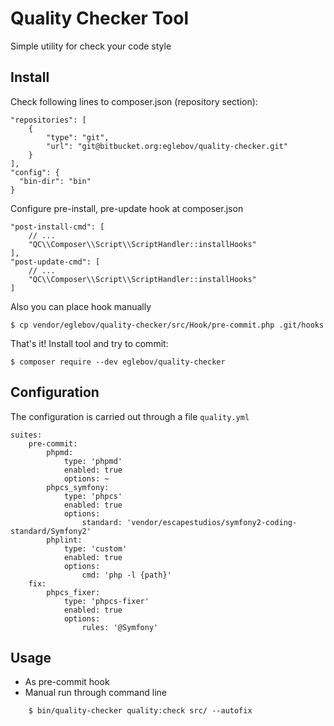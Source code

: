 Quality Checker Tool
====================

Simple utility for check your code style

Install
-------

Check following lines to composer.json (repository section):

    "repositories": [
        {
            "type": "git",
            "url": "git@bitbucket.org:eglebov/quality-checker.git"
        }
    ],
    "config": {
      "bin-dir": "bin"
    }

Configure pre-install, pre-update hook at composer.json

    "post-install-cmd": [
        // ...
        "QC\\Composer\\Script\\ScriptHandler::installHooks"
    ],
    "post-update-cmd": [
        // ...  
        "QC\\Composer\\Script\\ScriptHandler::installHooks"
    ]
    
Also you can place hook manually

    $ cp vendor/eglebov/quality-checker/src/Hook/pre-commit.php .git/hooks

That's it! Install tool and try to commit:

    $ composer require --dev eglebov/quality-checker
    
Configuration
-------------

The configuration is carried out through a file `quality.yml`

```
suites:
    pre-commit:
        phpmd:
            type: 'phpmd'
            enabled: true
            options: ~
        phpcs_symfony:
            type: 'phpcs'
            enabled: true
            options:
                standard: 'vendor/escapestudios/symfony2-coding-standard/Symfony2'
        phplint:
            type: 'custom'
            enabled: true
            options:
                cmd: 'php -l {path}'
    fix:
        phpcs_fixer:
            type: 'phpcs-fixer'
            enabled: true
            options:
                rules: '@Symfony'
```

Usage
-----

* As pre-commit hook
* Manual run through command line

```
    $ bin/quality-checker quality:check src/ --autofix
```

